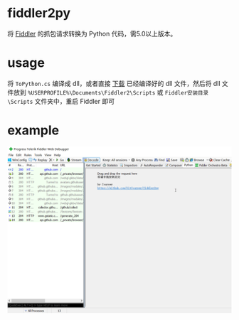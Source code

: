 # fiddler2py
将 [Fiddler](https://www.telerik.com/fiddler/fiddler-classic) 的抓包请求转换为 Python 代码，需5.0以上版本。

# usage
将 `ToPython.cs` 编译成 dll，或者直接 [下载](https://github.com/GitCourser/fiddler2py/releases) 已经编译好的 dll 文件，然后将 dll 文件放到 `%USERPROFILE%\Documents\Fiddler2\Scripts` 或 `Fiddler安装目录\Scripts` 文件夹中，重启 Fiddler 即可

# example
![](example.gif)
